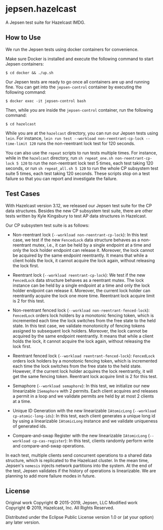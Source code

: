 # jepsen.hazelcast

A Jepsen test suite for Hazelcast IMDG.

## How to Use

We run the Jepsen tests using docker containers for convenience.

Make sure Docker is installed and execute the following command to start Jepsen containers:

    $ cd docker && ./up.sh
     
Our Jepsen tests are ready to go once all containers are up and running fine. You can get into the `jepsen-control`
container by executing the following command: 

    $ docker exec -it jepsen-control bash 
 
Then, while you are inside the `jepsen-control` container, run the following command:

    $ cd hazelcast
    
While you are at the `hazelcast` directory, you can run our Jepsen tests using `lein`. For instance, 
`lein run test --workload non-reentrant-cp-lock --time-limit 120` runs the non-reentrant lock test for 120 seconds.

You can also use the `repeat` scripts to run tests multiple times. For instance, while in the `hazelcast` directory, 
run `sh repeat_one.sh non-reentrant-cp-lock 5 120` to run the non-reentrant lock test 5 times, each test taking 120 
seconds, or run `sh repeat_all.sh 5 120` to run the whole CP subsystem test suite 5 times, each test taking 120 seconds. 
These scripts stop on a test failure so that you can report and investigate the failure. 

## Test Cases

With Hazelcast version 3.12, we released our Jepsen test suite for the CP data structures. Besides the new CP subsystem
test suite, there are other tests written by Kyle Kingsbury to test AP data structures in Hazelcast. 

Our CP subsystem test suite is as follows:
- Non-reentrant lock (`--workload non-reentrant-cp-lock`): In this test case, we test if the new `FencedLock` 
data structure behaves as a non-reentrant mutex, i.e., it can be held by a single endpoint at a time and only the lock 
holder endpoint can release it. Moreover, the lock cannot be acquired by the same endpoint reentrantly. It means that
while a client holds the lock, it cannot acquire the lock again, without releasing the lock first.
 
- Reentrant lock (`--workload reentrant-cp-lock`): We test if the new `FencedLock` data structure behaves as a reentrant
mutex. The lock instance can be held by a single endpoint at a time and only the lock holder endpoint can release it. 
Moreover, the current lock holder can reentrantly acquire the lock one more time. Reentrant lock acquire limit is 2 for 
this test. 

- Non-reentrant fenced lock (`--workload non-reentrant-fenced-lock`): `FencedLock` orders lock holders by a monotonic
fencing token, which is incremented each time the lock switches from the free state to the held state. In this test 
case, we validate monotonicity of fencing tokens assigned to subsequent lock holders. Moreover, the lock cannot be 
acquired by the same endpoint reentrantly. It means that while a client holds the lock, it cannot acquire the lock 
again, without releasing the lock first.  

- Reentrant fenced lock (`--workload reentrant-fenced-lock`): `FencedLock` orders lock holders by a monotonic fencing 
token, which is incremented each time the lock switches from the free state to the held state. However, if the current
lock holder acquires the lock reentrantly, it will get the same fencing token. Reentrant lock acquire limit is 2 for 
this test. 

- Semaphore (`--workload semaphore`): In this test, we initialize our new linearizable `ISemaphore` with 2 permits. Each
client acquires and releases a permit in a loop and we validate permits are held by at most 2 clients at a time.  

- Unique ID Generation with the new linearizable `IAtomicLong` (`--workload cp-atomic-long-ids`): In this test, 
each client generates a unique long id by using a linearizable `IAtomicLong` instance and we validate uniqueness of 
generated ids.

- Compare-and-swap Register with the new linearizable `IAtomicLong` (`--workload cp-cas-register`): In this test, 
clients randomly perform write and compare-and-swap operations.

In each test, multiple clients send concurrent operations to a shared data structure, which is replicated 
to the Hazelcast cluster. In the mean time, Jepsen's `nemesis` injects network partitions into the system. At the end 
of the test, Jepsen validates if the history of operations is linearizable. We are planning to add more failure modes
in future.

## License

Original work Copyright © 2015-2019, Jepsen, LLC
Modified work Copyright © 2019, Hazelcast, Inc. All Rights Reserved. 

Distributed under the Eclipse Public License version 1.0 or (at your option) any later version.
